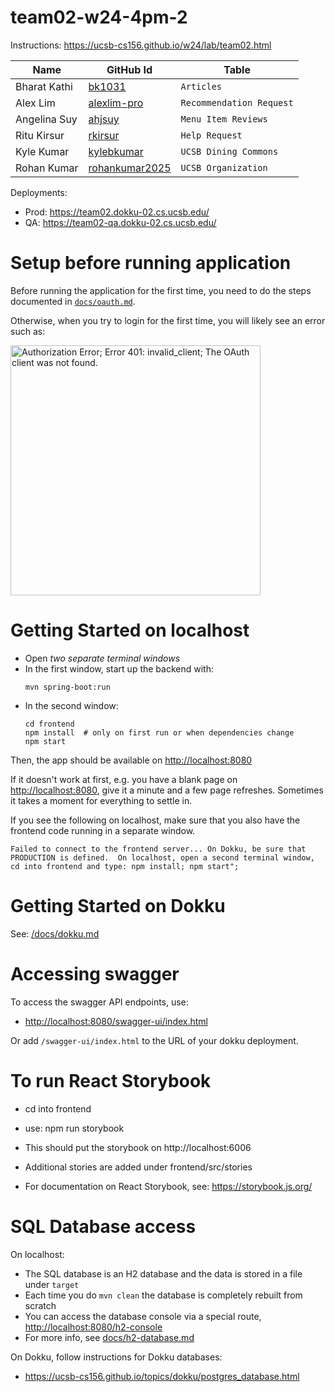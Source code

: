 # team02-w24-4pm-2

Instructions: <https://ucsb-cs156.github.io/w24/lab/team02.html>

| Name         | GitHub Id                                           | Table                       | 
|--------------|-----------------------------------------------------|-----------------------------|
| Bharat Kathi | [bk1031](https://github.com/bk1031)                 | `Articles`                  |
| Alex Lim     | [alexlim-pro](https://github.com/alexlim-pro)       | `Recommendation Request`    | 
| Angelina Suy | [ahjsuy](https://github.com/ahjsuy)                 | `Menu Item Reviews`         | 
| Ritu Kirsur  | [rkirsur](https://github.com/bk1031)                | `Help Request`              |
| Kyle Kumar   | [kylebkumar](https://github.com/kylebkumar)         | `UCSB Dining Commons`       | 
| Rohan Kumar  | [rohankumar2025](https://github.com/rohankumar2025) | `UCSB Organization`         | 

Deployments:

* Prod: <https://team02.dokku-02.cs.ucsb.edu/>
* QA: <https://team02-qa.dokku-02.cs.ucsb.edu/>

# Setup before running application

Before running the application for the first time,
you need to do the steps documented in [`docs/oauth.md`](docs/oauth.md).

Otherwise, when you try to login for the first time, you 
will likely see an error such as:

<img src="https://user-images.githubusercontent.com/1119017/149858436-c9baa238-a4f7-4c52-b995-0ed8bee97487.png" alt="Authorization Error; Error 401: invalid_client; The OAuth client was not found." width="400"/>

# Getting Started on localhost

* Open *two separate terminal windows*  
* In the first window, start up the backend with:
  ``` 
  mvn spring-boot:run
  ```
* In the second window:
  ```
  cd frontend
  npm install  # only on first run or when dependencies change
  npm start
  ```

Then, the app should be available on <http://localhost:8080>

If it doesn't work at first, e.g. you have a blank page on  <http://localhost:8080>, give it a minute and a few page refreshes.  Sometimes it takes a moment for everything to settle in.

If you see the following on localhost, make sure that you also have the frontend code running in a separate window.

```
Failed to connect to the frontend server... On Dokku, be sure that PRODUCTION is defined.  On localhost, open a second terminal window, cd into frontend and type: npm install; npm start";
```

# Getting Started on Dokku

See: [/docs/dokku.md](/docs/dokku.md)

# Accessing swagger

To access the swagger API endpoints, use:

* <http://localhost:8080/swagger-ui/index.html>

Or add `/swagger-ui/index.html` to the URL of your dokku deployment.

# To run React Storybook

* cd into frontend
* use: npm run storybook
* This should put the storybook on http://localhost:6006
* Additional stories are added under frontend/src/stories

* For documentation on React Storybook, see: https://storybook.js.org/

# SQL Database access

On localhost:
* The SQL database is an H2 database and the data is stored in a file under `target`
* Each time you do `mvn clean` the database is completely rebuilt from scratch
* You can access the database console via a special route, <http://localhost:8080/h2-console>
* For more info, see [docs/h2-database.md](/docs/h2-database.md)

On Dokku, follow instructions for Dokku databases:
* <https://ucsb-cs156.github.io/topics/dokku/postgres_database.html>
